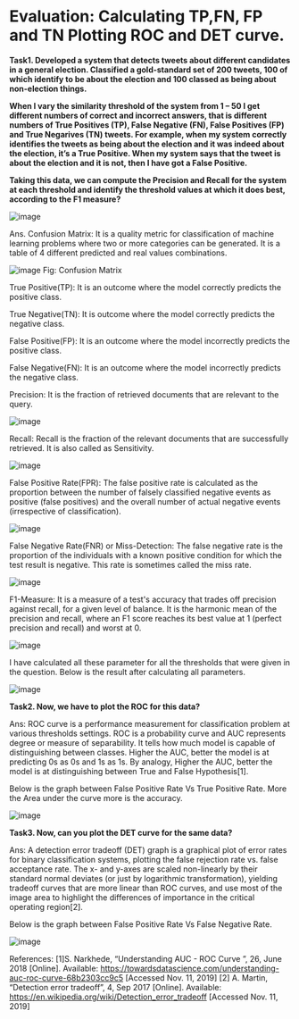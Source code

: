 # Evaluation: Calculating TP,FN, FP and TN Plotting ROC and DET curve. 

**Task1. Developed a system that detects tweets about different candidates in a general election. Classified a gold-standard set of 200 tweets, 100 of which identify to be about the election and 100 classed as being about non-election things.**

**When I vary the similarity threshold of the system from 1 – 50 I get different numbers of correct and incorrect answers, that is different numbers of True Positives (TP), False Negative (FN), False Positives (FP) and True Negarives (TN) tweets. For example, when my system correctly identifies the tweets as being about the election and it was indeed about the election, it’s a True Positive. When my system says that the tweet is about the election and it is not, then I have got a False Positive.**

**Taking this data, we can compute the Precision and Recall for the system at each threshold and identify the threshold values at which it does best, according to the F1 measure?**

![image](https://user-images.githubusercontent.com/26432753/72313681-0c68d000-3684-11ea-9df6-445fcd0b7a7c.png)

Ans. Confusion Matrix: It is a quality metric for classification of machine learning problems where two or more categories can be generated. It is a table of 4 different predicted and real values combinations.

![image](https://user-images.githubusercontent.com/26432753/72313790-6b2e4980-3684-11ea-81c8-3b3cd6057668.png)
        Fig: Confusion Matrix

True Positive(TP): It is an outcome where the model correctly predicts the positive class.

True Negative(TN): It is outcome where the model correctly predicts the negative class.

False Positive(FP): It is an outcome where the model incorrectly predicts the positive class.

False Negative(FN): It is an outcome where the model incorrectly predicts the negative class.

Precision: It is the fraction of retrieved documents that are relevant to the query.

![image](https://user-images.githubusercontent.com/26432753/72313809-7aad9280-3684-11ea-874f-dcef1485c51d.png)



Recall: Recall is the fraction of the relevant documents that are successfully retrieved. It is also called as Sensitivity.

![image](https://user-images.githubusercontent.com/26432753/72313811-7f724680-3684-11ea-84f3-98d2d46cc9be.png)

False Positive Rate(FPR): The false positive rate is calculated as the proportion between the number of falsely classified negative events as positive (false positives) and the overall number of actual negative events (irrespective of classification).

![image](https://user-images.githubusercontent.com/26432753/72313816-8305cd80-3684-11ea-8f43-aad9aad8e68d.png)

False Negative Rate(FNR) or Miss-Detection: The false negative rate is the proportion of the individuals with a known positive condition for which the test result is negative. This rate is sometimes called the miss rate.
 
![image](https://user-images.githubusercontent.com/26432753/72313821-87ca8180-3684-11ea-8ec5-4206fb0d36b3.png)

F1-Measure: It is a measure of a test's accuracy that trades off precision against recall, for a given level of balance. It is the harmonic mean of the precision and recall, where an F1 score reaches its best value at 1 (perfect precision and recall) and worst at 0.

![image](https://user-images.githubusercontent.com/26432753/72313829-8e58f900-3684-11ea-8651-9f3c18c86931.png)

I have calculated all these parameter for all the thresholds that were given in the question. Below is the result after calculating all parameters.

![image](https://user-images.githubusercontent.com/26432753/72313871-b6485c80-3684-11ea-996a-b96b6130ee37.png)


**Task2. Now, we have to plot the ROC for this data?**

Ans: ROC curve is a performance measurement for classification problem at various thresholds settings. ROC is a probability curve and AUC represents degree or measure of separability. It tells how much model is capable of distinguishing between classes. Higher the AUC, better the model is at predicting 0s as 0s and 1s as 1s. By analogy, Higher the AUC, better the model is at distinguishing between True and False Hypothesis[1].

Below is the graph between False Positive Rate Vs True Positive Rate. More the Area under the curve more is the accuracy. 

![image](https://user-images.githubusercontent.com/26432753/72313878-c19b8800-3684-11ea-8c44-4c3e8c56725c.png)


**Task3. Now, can you plot the DET curve for the same data?**

Ans: A detection error tradeoff (DET) graph is a graphical plot of error rates for binary classification systems, plotting the false rejection rate vs. false acceptance rate. The x- and y-axes are scaled non-linearly by their standard normal deviates (or just by logarithmic transformation), yielding tradeoff curves that are more linear than ROC curves, and use most of the image area to highlight the differences of importance in the critical operating region[2].

Below is the graph between False Positive Rate Vs False Negative Rate. 

![image](https://user-images.githubusercontent.com/26432753/72313885-ce1fe080-3684-11ea-8d7b-9b0c6ad10e3f.png)

References:
[1]S. Narkhede, “Understanding AUC - ROC Curve ”, 26, June 2018 [Online]. Available: https://towardsdatascience.com/understanding-auc-roc-curve-68b2303cc9c5 [Accessed Nov. 11, 2019]
[2] A. Martin, “Detection error tradeoff”, 4, Sep 2017 [Online]. Available: https://en.wikipedia.org/wiki/Detection_error_tradeoff [Accessed Nov. 11, 2019]
